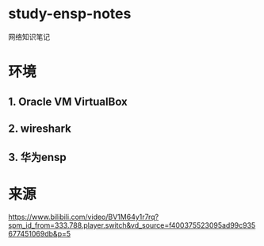# study-ensp-notes
网络知识笔记

# 环境
## 1. Oracle VM VirtualBox

## 2. wireshark

## 3. 华为ensp

# 来源
https://www.bilibili.com/video/BV1M64y1r7rq?spm_id_from=333.788.player.switch&vd_source=f400375523095ad99c935677451069db&p=5